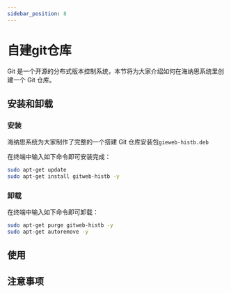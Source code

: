 ```yaml
---
sidebar_position: 8
---
```


# 自建git仓库

Git 是一个开源的分布式版本控制系统，本节将为大家介绍如何在海纳思系统里创建一个 Git 仓库。  

## 安装和卸载

### 安装

海纳思系统为大家制作了完整的一个搭建 Git 仓库安装包```gieweb-histb.deb```  

在终端中输入如下命令即可安装完成：  
```bash
sudo apt-get update
sudo apt-get install gitweb-histb -y
```

### 卸载

在终端中输入如下命令即可卸载：  
```bash
sudo apt-get purge gitweb-histb -y
sudo apt-get autoremove -y
```

## 使用

## 注意事项
